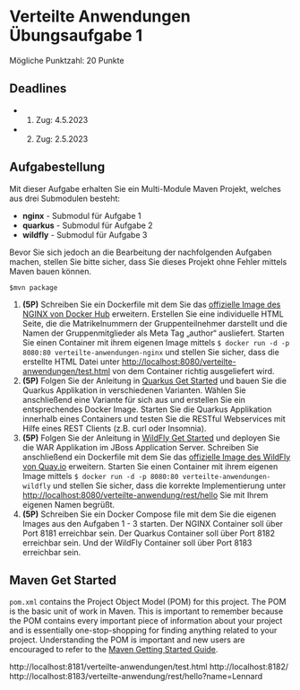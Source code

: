 # Verteilte Anwendungen Übungsaufgabe 1

Mögliche Punktzahl: 20 Punkte

## Deadlines

- 1. Zug: 4.5.2023
- 2. Zug: 2.5.2023

## Aufgabestellung
Mit dieser Aufgabe erhalten Sie ein Multi-Module Maven Projekt,
welches aus drei Submodulen besteht:
- **nginx** - Submodul für Aufgabe 1
- **quarkus** - Submodul für Aufgabe 2
- **wildfly** - Submodul für Aufgabe 3

Bevor Sie sich jedoch an die Bearbeitung der nachfolgenden Aufgaben machen,
stellen Sie bitte sicher, dass Sie dieses Projekt ohne Fehler mittels Maven bauen können.

```shell script
$mvn package
```

1.  **(5P)** Schreiben Sie ein Dockerfile mit dem Sie das [offizielle Image des NGINX von Docker Hub](https://hub.docker.com/_/nginx) erweitern. Erstellen Sie eine individuelle HTML Seite, die die Matrikelnummern der Gruppenteilnehmer darstellt und die Namen der Gruppenmitglieder als Meta Tag „author“ ausliefert. Starten Sie einen Container mit ihrem eigenen Image mittels ``$ docker run -d -p 8080:80 verteilte-anwendungen-nginx`` und stellen Sie sicher, dass die erstellte HTML Datei unter [http://localhost:8080/verteilte-anwendungen/test.html](http://localhost:8080/verteilte-anwendungen/test.html) von dem Container richtig ausgeliefert wird.
2.  **(5P)** Folgen Sie der Anleitung in [Quarkus Get Started](quarkus/README.md) und bauen Sie die Quarkus Applikation in verschiedenen Varianten. Wählen Sie anschließend eine Variante für sich aus und erstellen Sie ein entsprechendes Docker Image. Starten Sie die Quarkus Applikation innerhalb eines Containers und testen Sie die RESTful Webservices mit Hilfe eines REST Clients (z.B. curl oder Insomnia).
3.  **(5P)** Folgen Sie der Anleitung in [WildFly Get Started](wildfly/README.md) und deployen Sie die WAR Applikation im JBoss Application Server. Schreiben Sie anschließend ein Dockerfile mit dem Sie das [offizielle Image des WildFly von Quay.io](https://quay.io/repository/wildfly/wildfly) erweitern. Starten Sie einen Container mit ihrem eigenen Image mittels ``$ docker run -d -p 8080:80 verteilte-anwendungen-wildfly`` und stellen Sie sicher, dass die korrekte Implementierung unter [http://localhost:8080/verteilte-anwendung/rest/hello](http://localhost:8080/verteilte-anwendung/rest/hello) Sie mit Ihrem eigenen Namen begrüßt.
4.  **(5P)** Schreiben Sie ein Docker Compose file mit dem Sie die eigenen Images aus den Aufgaben 1 - 3 starten. Der NGINX Container soll über Port 8181 erreichbar sein. Der Quarkus Container soll über Port 8182 erreichbar sein. Und der WildFly Container soll über Port 8183 erreichbar sein. 


## Maven Get Started

`pom.xml` contains the Project Object Model (POM) for this project. The POM is the basic unit of work in Maven. This is important to remember because the POM contains every important piece of information about your project and is essentially one-stop-shopping for finding anything related to your project. Understanding the POM is important and new users are encouraged to refer to the [Maven Getting Started Guide](https://maven.apache.org/guides/getting-started/).


http://localhost:8181/verteilte-anwendungen/test.html
http://localhost:8182/
http://localhost:8183/verteilte-anwendung/rest/hello?name=Lennard
